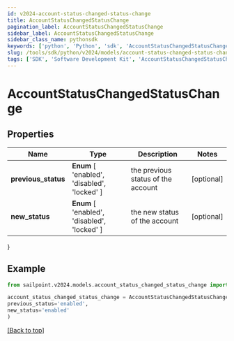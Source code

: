 ```yaml
---
id: v2024-account-status-changed-status-change
title: AccountStatusChangedStatusChange
pagination_label: AccountStatusChangedStatusChange
sidebar_label: AccountStatusChangedStatusChange
sidebar_class_name: pythonsdk
keywords: ['python', 'Python', 'sdk', 'AccountStatusChangedStatusChange', 'V2024AccountStatusChangedStatusChange'] 
slug: /tools/sdk/python/v2024/models/account-status-changed-status-change
tags: ['SDK', 'Software Development Kit', 'AccountStatusChangedStatusChange', 'V2024AccountStatusChangedStatusChange']
---
```


# AccountStatusChangedStatusChange


## Properties

Name | Type | Description | Notes
------------ | ------------- | ------------- | -------------
**previous_status** |  **Enum** [  'enabled',    'disabled',    'locked' ] | the previous status of the account | [optional] 
**new_status** |  **Enum** [  'enabled',    'disabled',    'locked' ] | the new status of the account | [optional] 
}

## Example

```python
from sailpoint.v2024.models.account_status_changed_status_change import AccountStatusChangedStatusChange

account_status_changed_status_change = AccountStatusChangedStatusChange(
previous_status='enabled',
new_status='enabled'
)

```
[[Back to top]](#) 

